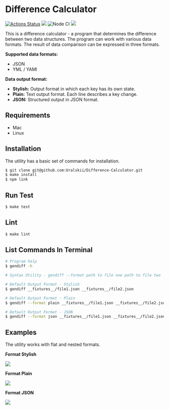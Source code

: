 # Difference Calculator

[![Actions Status](https://github.com/Uralskii/frontend-project-46/workflows/hexlet-check/badge.svg)](https://github.com/Uralskii/frontend-project-46/actions)
<a href="https://codeclimate.com/github/Uralskii/frontend-project-46/maintainability"><img src="https://api.codeclimate.com/v1/badges/b4ffa0e95fbe2a731ca2/maintainability" /></a>
![Node CI](https://github.com/Uralskii/frontend-project-46/actions/workflows/NodeCI.yml/badge.svg?event=push)
<a href="https://codeclimate.com/github/Uralskii/frontend-project-46/test_coverage"><img src="https://api.codeclimate.com/v1/badges/b4ffa0e95fbe2a731ca2/test_coverage" /></a>

This is a difference calculator - a program that determines the difference between two data structures. The program can work with various data formats. The result of data comparison can be expressed in three formats.

**Supported data formats:**

- JSON
- YML / YAMl

**Data output format:**

* **Stylish:** Output format in which each key has its own state.
* **Plain:** Text output format. Each line describes a key change.
* **JSON:** Structured output in JSON format.

## Requirements

- Mac
- Linux

## Installation

The utility has a basic set of commands for installation.

```bash
$ git clone git@github.com:Uralskii/Difference-Calculator.git
$ make install
$ npm link
```

## Run Test

```bash
$ make test
```

## Lint

```bash
$ make lint
```
## List Commands In Terminal

```bash
# Program help
$ gendiff -h

# Syntax Utility - gendiff --format path to file one path to file two

# Default Output Format - Stylish
$ gendiff __fixtures__/file1.json __fixtures__/file2.json

# Default Output Format - Plain
$ gendiff --format plain __fixtures__/file1.json __fixtures__/file2.json

# Default Output Format - JSON
$ gendiff --format json __fixtures__/file1.json __fixtures__/file2.json
```

## Examples

The utility works with flat and nested formats.

**Format Stylish**

<a href="https://asciinema.org/a/F2xkSVCP813wgXMni0StLw7t4" target="_blank"><img src="https://asciinema.org/a/F2xkSVCP813wgXMni0StLw7t4.svg" /></a>

**Format Plain**

<a href="https://asciinema.org/a/ZWLNylSkngFAdTG3Y42adHZiZ" target="_blank"><img src="https://asciinema.org/a/ZWLNylSkngFAdTG3Y42adHZiZ.svg" /></a>

**Format JSON**

<a href="https://asciinema.org/a/CCTfNDI59emgBA8ux9k5knHAb" target="_blank"><img src="https://asciinema.org/a/CCTfNDI59emgBA8ux9k5knHAb.svg" /></a>